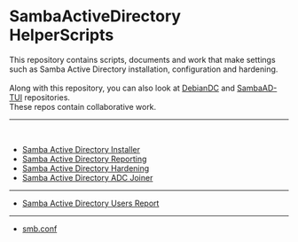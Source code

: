 # SambaActiveDirectory HelperScripts
This repository contains scripts, documents and work that make settings such as Samba Active Directory installation, configuration and hardening. <br>
<br>
Along with this repository, you can also look at [DebianDC](https://github.com/eesmer/DebianDC) and [SambaAD-TUI](https://github.com/eesmer/sambad-tui) repositories. <br>
These repos contain collaborative work. <br>

---

<br>

- [Samba Active Directory Installer](https://github.com/eesmer/SambaAD-HelperScripts/blob/master/pages/SambaActiveDirectory-Installer.md)
- [Samba Active Directory Reporting](https://github.com/eesmer/SambaAD-HelperScripts/blob/master/pages/SambaActiveDirectory-Reporting.md)
- [Samba Active Directory Hardening](https://github.com/eesmer/SambaAD-HelperScripts/blob/master/pages/SambaActiveDirectory-Hardening.md)
- [Samba Active Directory ADC Joiner](https://github.com/eesmer/SambaAD-HelperScripts/blob/master/pages/SambaActiveDirectory-ADC-Joiner.md)

---

- [Samba Active Directory Users Report](https://github.com/eesmer/SambaAD-HelperScripts/blob/master/pages/SambaActiveDirectory-Users-Report.md)

---

- [smb.conf ](https://github.com/eesmer/SambaAD-HelperScripts/blob/master/docs/notes-of-smb-conf.md)
